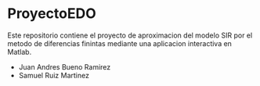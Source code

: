 # ProyectoEDO

Este repositorio contiene el proyecto de aproximacion del modelo SIR por el metodo de diferencias finintas mediante una aplicacion interactiva en Matlab. 

- Juan Andres Bueno Ramirez
- Samuel Ruiz Martinez

